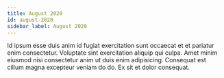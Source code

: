 ```yaml
---
title: August 2020
id: august-2020
sidebar_label: August 2020
---
```


Id ipsum esse duis anim id fugiat exercitation sunt occaecat et et pariatur enim consectetur. Voluptate sint exercitation aliquip qui culpa. Amet minim eiusmod nisi consectetur anim ut duis enim adipisicing. Consequat est cillum magna excepteur veniam do do. Ex sit et dolor consequat.

